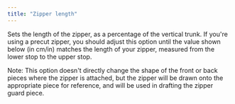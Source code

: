 ```yaml
---
title: "Zipper length"
---
```


Sets the length of the zipper, as a percentage of the vertical trunk. If you're using a precut zipper, you should adjust this option until the value shown below (in cm/in) matches the length of your zipper, measured from the lower stop to the upper stop.

Note: This option doesn't directly change the shape of the front or back pieces where the zipper is attached, but the zipper will be drawn onto the appropriate piece for reference, and will be used in drafting the zipper guard piece.